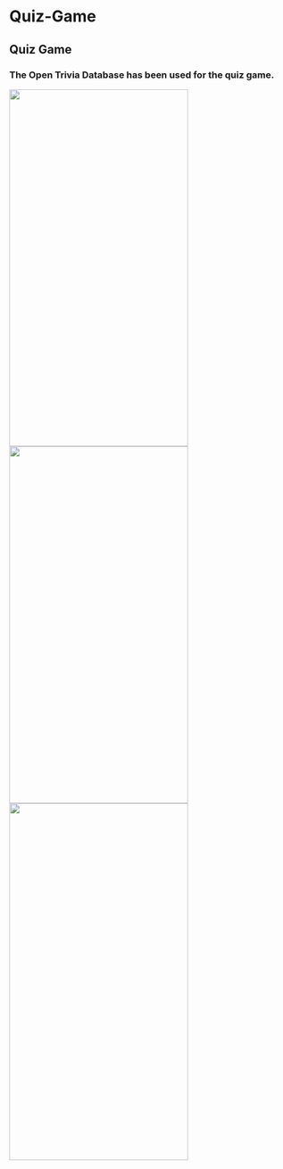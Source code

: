 # Quiz-Game


<h2>Quiz Game</h2>
<h3>The Open Trivia Database has been used for the quiz game. </h3>

<img src="https://github.com/user-attachments/assets/7200a286-7a94-4d26-9b2d-840d8fd322a4" width="320" height="640">
<img src="https://github.com/user-attachments/assets/995a059e-ff80-4f50-beb6-11235455b91c" width="320" height="640">
<img src="https://github.com/user-attachments/assets/e9a20b6c-f3f9-49fd-8f45-71493be926cb" width="320" height="640">



